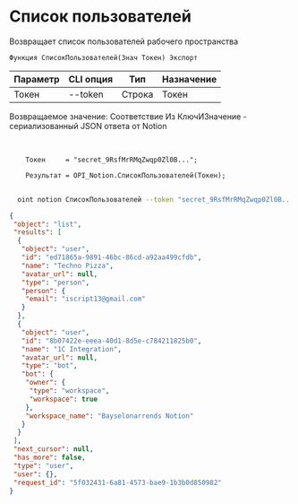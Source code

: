 ﻿---
sidebar_position: 1
---

# Список пользователей
 Возвращает список пользователей рабочего пространства



`Функция СписокПользователей(Знач Токен) Экспорт`

  | Параметр | CLI опция | Тип | Назначение |
  |-|-|-|-|
  | Токен | --token | Строка | Токен |

  
  Возвращаемое значение:   Соответствие Из КлючИЗначение - сериализованный JSON ответа от Notion

<br/>




```bsl title="Пример кода"
    Токен     = "secret_9RsfMrRMqZwqp0Zl0B...";

    Результат = OPI_Notion.СписокПользователей(Токен);
```



```sh title="Пример команды CLI"
    
  oint notion СписокПользователей --token "secret_9RsfMrRMqZwqp0Zl0B..."

```

```json title="Результат"
{
 "object": "list",
 "results": [
  {
   "object": "user",
   "id": "ed71865a-9891-46bc-86cd-a92aa499cfdb",
   "name": "Techno Pizza",
   "avatar_url": null,
   "type": "person",
   "person": {
    "email": "iscript13@gmail.com"
   }
  },
  {
   "object": "user",
   "id": "8b07422e-eeea-40d1-8d5e-c784211825b0",
   "name": "1C Integration",
   "avatar_url": null,
   "type": "bot",
   "bot": {
    "owner": {
     "type": "workspace",
     "workspace": true
    },
    "workspace_name": "Bayselonarrends Notion"
   }
  }
 ],
 "next_cursor": null,
 "has_more": false,
 "type": "user",
 "user": {},
 "request_id": "5f032431-6a81-4573-bae9-1b3b0d850982"
}
```
